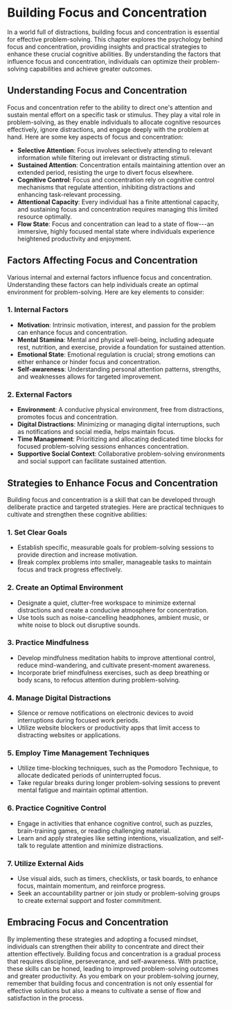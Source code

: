 Building Focus and Concentration
=========================================

In a world full of distractions, building focus and concentration is essential for effective problem-solving. This chapter explores the psychology behind focus and concentration, providing insights and practical strategies to enhance these crucial cognitive abilities. By understanding the factors that influence focus and concentration, individuals can optimize their problem-solving capabilities and achieve greater outcomes.

Understanding Focus and Concentration
-------------------------------------

Focus and concentration refer to the ability to direct one's attention and sustain mental effort on a specific task or stimulus. They play a vital role in problem-solving, as they enable individuals to allocate cognitive resources effectively, ignore distractions, and engage deeply with the problem at hand. Here are some key aspects of focus and concentration:

* **Selective Attention**: Focus involves selectively attending to relevant information while filtering out irrelevant or distracting stimuli.
* **Sustained Attention**: Concentration entails maintaining attention over an extended period, resisting the urge to divert focus elsewhere.
* **Cognitive Control**: Focus and concentration rely on cognitive control mechanisms that regulate attention, inhibiting distractions and enhancing task-relevant processing.
* **Attentional Capacity**: Every individual has a finite attentional capacity, and sustaining focus and concentration requires managing this limited resource optimally.
* **Flow State**: Focus and concentration can lead to a state of flow---an immersive, highly focused mental state where individuals experience heightened productivity and enjoyment.

Factors Affecting Focus and Concentration
-----------------------------------------

Various internal and external factors influence focus and concentration. Understanding these factors can help individuals create an optimal environment for problem-solving. Here are key elements to consider:

### 1. **Internal Factors**

* **Motivation**: Intrinsic motivation, interest, and passion for the problem can enhance focus and concentration.
* **Mental Stamina**: Mental and physical well-being, including adequate rest, nutrition, and exercise, provide a foundation for sustained attention.
* **Emotional State**: Emotional regulation is crucial; strong emotions can either enhance or hinder focus and concentration.
* **Self-awareness**: Understanding personal attention patterns, strengths, and weaknesses allows for targeted improvement.

### 2. **External Factors**

* **Environment**: A conducive physical environment, free from distractions, promotes focus and concentration.
* **Digital Distractions**: Minimizing or managing digital interruptions, such as notifications and social media, helps maintain focus.
* **Time Management**: Prioritizing and allocating dedicated time blocks for focused problem-solving sessions enhances concentration.
* **Supportive Social Context**: Collaborative problem-solving environments and social support can facilitate sustained attention.

Strategies to Enhance Focus and Concentration
---------------------------------------------

Building focus and concentration is a skill that can be developed through deliberate practice and targeted strategies. Here are practical techniques to cultivate and strengthen these cognitive abilities:

### 1. **Set Clear Goals**

* Establish specific, measurable goals for problem-solving sessions to provide direction and increase motivation.
* Break complex problems into smaller, manageable tasks to maintain focus and track progress effectively.

### 2. **Create an Optimal Environment**

* Designate a quiet, clutter-free workspace to minimize external distractions and create a conducive atmosphere for concentration.
* Use tools such as noise-cancelling headphones, ambient music, or white noise to block out disruptive sounds.

### 3. **Practice Mindfulness**

* Develop mindfulness meditation habits to improve attentional control, reduce mind-wandering, and cultivate present-moment awareness.
* Incorporate brief mindfulness exercises, such as deep breathing or body scans, to refocus attention during problem-solving.

### 4. **Manage Digital Distractions**

* Silence or remove notifications on electronic devices to avoid interruptions during focused work periods.
* Utilize website blockers or productivity apps that limit access to distracting websites or applications.

### 5. **Employ Time Management Techniques**

* Utilize time-blocking techniques, such as the Pomodoro Technique, to allocate dedicated periods of uninterrupted focus.
* Take regular breaks during longer problem-solving sessions to prevent mental fatigue and maintain optimal attention.

### 6. **Practice Cognitive Control**

* Engage in activities that enhance cognitive control, such as puzzles, brain-training games, or reading challenging material.
* Learn and apply strategies like setting intentions, visualization, and self-talk to regulate attention and minimize distractions.

### 7. **Utilize External Aids**

* Use visual aids, such as timers, checklists, or task boards, to enhance focus, maintain momentum, and reinforce progress.
* Seek an accountability partner or join study or problem-solving groups to create external support and foster commitment.

Embracing Focus and Concentration
---------------------------------

By implementing these strategies and adopting a focused mindset, individuals can strengthen their ability to concentrate and direct their attention effectively. Building focus and concentration is a gradual process that requires discipline, perseverance, and self-awareness. With practice, these skills can be honed, leading to improved problem-solving outcomes and greater productivity. As you embark on your problem-solving journey, remember that building focus and concentration is not only essential for effective solutions but also a means to cultivate a sense of flow and satisfaction in the process.
